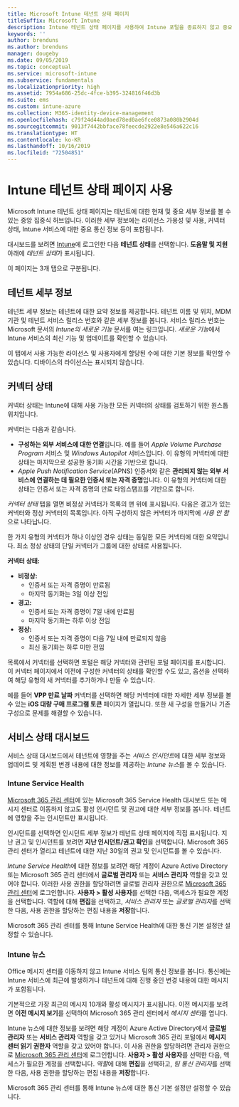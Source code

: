 ```yaml
---
title: Microsoft Intune 테넌트 상태 페이지
titleSuffix: Microsoft Intune
description: Intune 테넌트 상태 페이지를 사용하여 Intune 포털을 종료하지 않고 중요한 테넌트 세부 정보 보기
keywords: ''
author: brenduns
ms.author: brenduns
manager: dougeby
ms.date: 09/05/2019
ms.topic: conceptual
ms.service: microsoft-intune
ms.subservice: fundamentals
ms.localizationpriority: high
ms.assetid: 7954a686-25dc-4fce-b395-324816f46d3b
ms.suite: ems
ms.custom: intune-azure
ms.collection: M365-identity-device-management
ms.openlocfilehash: c79f24d44ad0aed78ed0ae6fce0873a080b2904d
ms.sourcegitcommit: 9013f7442bbface78feecde2922e8e546a622c16
ms.translationtype: HT
ms.contentlocale: ko-KR
ms.lasthandoff: 10/16/2019
ms.locfileid: "72504851"
---
```

# <a name="use-the-intune-tenant-status-page"></a>Intune 테넌트 상태 페이지 사용
Microsoft Intune 테넌트 상태 페이지는 테넌트에 대한 현재 및 중요 세부 정보를 볼 수 있는 중앙 집중식 허브입니다. 이러한 세부 정보에는 라이선스 가용성 및 사용, 커넥터 상태, Intune 서비스에 대한 중요 통신 정보 등이 포함됩니다.  

대시보드를 보려면 [Intune](https://go.microsoft.com/fwlink/?linkid=2090973)에 로그인한 다음 **테넌트 상태**를 선택합니다.  **도움말 및 지원** 아래에 *테넌트 상태*가 표시됩니다.  

이 페이지는 3개 탭으로 구분됩니다.

## <a name="tenant-details"></a>테넌트 세부 정보
테넌트 세부 정보는 테넌트에 대한 요약 정보를 제공합니다. 테넌트 이름 및 위치, MDM 기관 및 테넌트 서비스 릴리스 번호와 같은 세부 정보를 봅니다. 서비스 릴리스 번호는 Microsoft 문서의 *Intune의 새로운 기능* 문서를 여는 링크입니다. *새로운 기능*에서 Intune 서비스의 최신 기능 및 업데이트를 확인할 수 있습니다.  

이 탭에서 사용 가능한 라이선스 및 사용자에게 할당된 수에 대한 기본 정보를 확인할 수 있습니다. 디바이스의 라이선스는 표시되지 않습니다.

## <a name="connector-status"></a>커넥터 상태
커넥터 상태는 Intune에 대해 사용 가능한 모든 커넥터의 상태를 검토하기 위한 원스톱 위치입니다.  

커넥터는 다음과 같습니다.
- **구성하는 외부 서비스에 대한 연결**입니다. 예를 들어 *Apple Volume Purchase Program* 서비스 및 *Windows Autopilot* 서비스입니다.  이 유형의 커넥터에 대한 상태는 마지막으로 성공한 동기화 시간을 기반으로 합니다.
- *Apple Push Notification Service*(APNS) 인증서와 같은 **관리되지 않는 외부 서비스에 연결하는 데 필요한 인증서 또는 자격 증명**입니다. 이 유형의 커넥터에 대한 상태는 인증서 또는 자격 증명의 만료 타임스탬프를 기반으로 합니다.  

*커넥터 상태* 탭을 열면 비정상 커넥터가 목록의 맨 위에 표시됩니다. 다음은 경고가 있는 커넥터와 정상 커넥터의 목록입니다. 아직 구성하지 않은 커넥터가 마지막에 *사용 안 함*으로 나타납니다.

한 가지 유형의 커넥터가 하나 이상인 경우 상태는 동일한 모든 커넥터에 대한 요약입니다. 최소 정상 상태의 단일 커넥터가 그룹에 대한 상태로 사용됩니다.  

**커넥터 상태:**
- **비정상:**
  - 인증서 또는 자격 증명이 만료됨
  - 마지막 동기화는 3일 이상 전임
- **경고:**
  - 인증서 또는 자격 증명이 7일 내에 만료됨
  - 마지막 동기화는 하루 이상 전임
- **정상:**
  - 인증서 또는 자격 증명이 다음 7일 내에 만료되지 않음
  - 최신 동기화는 하루 미만 전임  

목록에서 커넥터를 선택하면 포털은 해당 커넥터와 관련된 포털 페이지를 표시합니다. 이 커넥터 페이지에서 이전에 구성한 커넥터의 상태를 확인할 수도 있고, 옵션을 선택하여 해당 유형의 새 커넥터를 추가하거나 만들 수 있습니다.

예를 들어 **VPP 만료 날짜** 커넥터를 선택하면 해당 커넥터에 대한 자세한 세부 정보를 볼 수 있는 **iOS 대량 구매 프로그램 토큰** 페이지가 열립니다. 또한 새 구성을 만들거나 기존 구성으로 문제를 해결할 수 있습니다.

## <a name="service-health-dashboard"></a>서비스 상태 대시보드  
서비스 상태 대시보드에서 테넌트에 영향을 주는 *서비스 인시던트*에 대한 세부 정보와 업데이트 및 계획된 변경 내용에 대한 정보를 제공하는 *Intune 뉴스*를 볼 수 있습니다.

### <a name="intune-service-health"></a>Intune Service Health
[Microsoft 365 관리 센터](https://admin.microsoft.com)에 있는 Microsoft 365 Service Health 대시보드 또는 메시지 센터로 이동하지 않고도 활성 인시던트 및 권고에 대한 세부 정보를 봅니다. 테넌트에 영향을 주는 인시던트만 표시됩니다.  

인시던트를 선택하면 인시던트 세부 정보가 테넌트 상태 페이지에 직접 표시됩니다. 지난 권고 및 인시던트를 보려면 **지난 인시던트/권고 확인**을 선택합니다. Microsoft 365 관리 센터가 열리고 테넌트에 대한 지난 30일의 권고 및 인시던트를 볼 수 있습니다.  

*Intune Service Health*에 대한 정보를 보려면 해당 계정이 Azure Active Directory 또는 Microsoft 365 관리 센터에서 **글로벌 관리자** 또는 **서비스 관리자** 역할을 갖고 있어야 합니다. 이러한 사용 권한을 할당하려면 글로벌 관리자 권한으로 [Microsoft 365 관리 센터](https://admin.microsoft.com)에 로그인합니다. **사용자 > 활성 사용자**를 선택한 다음, 액세스가 필요한 계정을 선택합니다. 역할에 대해 **편집**을 선택하고, *서비스 관리자* 또는 *글로벌 관리자*를 선택한 다음, 사용 권한을 할당하는 편집 내용을 **저장**합니다.  

Microsoft 365 관리 센터를 통해 Intune Service Health에 대한 통신 기본 설정만 설정할 수 있습니다.

### <a name="intune-news"></a>Intune 뉴스  
Office 메시지 센터를 이동하지 않고 Intune 서비스 팀의 통신 정보를 봅니다. 통신에는 Intune 서비스에 최근에 발생하거나 테넌트에 대해 진행 중인 변경 내용에 대한 메시지가 포함됩니다.  

기본적으로 가장 최근의 메시지 10개와 활성 메시지가 표시됩니다. 이전 메시지를 보려면 **이전 메시지 보기**를 선택하여 Microsoft 365 관리 센터에서 *메시지 센터*를 엽니다.  

Intune 뉴스에 대한 정보를 보려면 해당 계정이 Azure Active Directory에서 **글로벌 관리자** 또는 **서비스 관리자** 역할을 갖고 있거나 Microsoft 365 관리 포털에서 **메시지 센터 읽기 권한자** 역할을 갖고 있어야 합니다.  이 사용 권한을 할당하려면 관리자 권한으로 [Microsoft 365 관리 센터](https://admin.microsoft.com)에 로그인합니다. **사용자 > 활성 사용자**를 선택한 다음, 액세스가 필요한 계정을 선택합니다. *역할*에 대해 **편집**을 선택하고, *팀 통신 관리자*를 선택한 다음, 사용 권한을 할당하는 편집 내용을 **저장**합니다.  

Microsoft 365 관리 센터를 통해 Intune 뉴스에 대한 통신 기본 설정만 설정할 수 있습니다.
